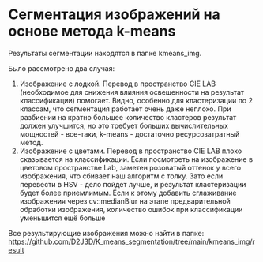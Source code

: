 # Сегментация изображений на основе метода k-means

Результаты сегментации находятся в папке kmeans_img. 

Было рассмотрено два случая:
1. Изображение с лодкой. Перевод в пространство CIE LAB (необходимое для снижения влияния освещенности на результат классификации) помогает. Видно, особенно для кластеризации по 2 классам, что сегментация работает очень даже неплохо. При разбиении на кратно большее количество кластеров результат должен улучшится, но это требует больших вычислительных мощностей - все-таки, k-means - достаточно ресурсозатратный метод.
2. Изображение с цветами. Перевод в пространство CIE LAB плохо сказывается на классификации. Если посмотреть на изображение в цветовом пространстве Lab, заметен розоватый оттенок у всего изображения, что сбивает наш алгоритм с толку. Зато если перевести в HSV - дело пойдет лучше, и результат кластеризации будет более приемлимым. Если к этому добавить сглаживание изображения через cv::medianBlur на этапе предварительной обработки изображения, количество ошибок при классификации уменьшится ещё больше

Все результирующие изображения можно найти в папке: https://github.com/D2J3D/K_means_segmentation/tree/main/kmeans_img/result 
